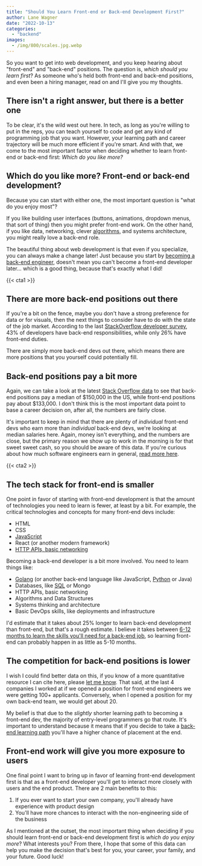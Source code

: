 ```yaml
---
title: "Should You Learn Front-end or Back-end Development First?"
author: Lane Wagner
date: "2022-10-13"
categories: 
  - "backend"
images:
  - /img/800/scales.jpg.webp
---
```


So you want to get into web development, and you keep hearing about "front-end" and "back-end" positions. The question is, *which should you learn first*? As someone who's held both front-end and back-end positions, and even been a hiring manager, read on and I'll give you my thoughts.

## There isn't a right answer, but there is a better one

To be clear, it's the wild west out here. In tech, as long as you're willing to put in the reps, you can teach yourself to code and get any kind of programming job that you want. However, your learning path and career trajectory will be much more efficient if you're smart. And with that, we come to the most important factor when deciding whether to learn front-end or back-end first: *Which do you like more?*

## Which do you like more? Front-end or back-end development?

Because you can start with either one, the most important question is "what do you enjoy most"?

If you like building user interfaces (buttons, animations, dropdown menus, that sort of thing) then you might prefer front-end work. On the other hand, if you like data, networking, clever [algorithms](https://boot.dev/learn/learn-algorithms), and systems architecture, you might really love a back-end role.

The beautiful thing about web development is that even if you specialize, you can always make a change later! Just because you start by [becoming a back-end engineer](/backend/become-backend-developer), doesn't mean you can't become a front-end developer later... which is a good thing, because that's exactly what I did!

{{< cta1 >}}

## There are more back-end positions out there

If you're a bit on the fence, maybe you don't have a strong preference for data or for visuals, then the next things to consider have to do with the state of the job market. According to the last [StackOverflow developer survey](https://survey.stackoverflow.co/2022/#developer-profile-developer-roles), 43% of developers have back-end responsibilities, while only 26% have front-end duties.

There are simply more back-end devs out there, which means there are more positions that you yourself could potentially fill.

## Back-end positions pay a bit more

Again, we can take a look at the latest [Stack Overflow data](https://survey.stackoverflow.co/2022/#salary-united-states) to see that back-end positions pay a median of $150,000 in the US, while front-end positions pay about $133,000. I don't think this is the most important data point to base a career decision on, after all, the numbers are fairly close. 

It's important to keep in mind that there are plenty of *individual* front-end devs who earn more than *individual* back-end devs, we're looking at median salaries here. Again, money isn't everything, and the numbers are close, but the primary reason we show up to work in the morning is for that sweet sweet cash, so you should be aware of this data. If you're curious about how much software engineers earn in general, [read more here](/jobs/how-much-do-software-engineers-make).

{{< cta2 >}}

## The tech stack for front-end is smaller

One point in favor of starting with front-end development is that the amount of technologies you need to learn is fewer, at least by a bit. For example, the critical technologies and concepts for many front-end devs include:

* HTML
* CSS
* [JavaScript](https://boot.dev/learn/learn-javascript)
* React (or another modern framework)
* [HTTP APIs, basic networking](https://boot.dev/learn/learn-http)

Becoming a back-end developer is a bit more involved. You need to learn things like:

* [Golang](https://boot.dev/learn/learn-golang) (or another back-end language like JavaScript, [Python](https://boot.dev/learn/learn-python) or Java)
* Databases, like [SQL](https://boot.dev/learn/learn-sql) or Mongo
* HTTP APIs, basic networking
* Algorithms and Data Structures
* Systems thinking and architecture
* Basic DevOps skills, like deployments and infrastructure

I'd estimate that it takes about 25% longer to learn back-end development than front-end, but that's a rough estimate. I believe it takes between [6-12 months to learn the skills you'll need for a back-end job](/backend/how-long-to-become-backend-dev/), so learning front-end can probably happen in as little as 5-10 months.

## The competition for back-end positions is lower

I wish I could find better data on this, if you know of a more quantitative resource I can cite here, please [let me know](/contact). That said, at the last 4 companies I worked at if we opened a position for front-end engineers we were getting 100+ applicants. Conversely, when I opened a position for my own back-end team, we would get about 20.

My belief is that due to the *slightly* shorter learning path to becoming a front-end dev, the majority of entry-level programmers go that route. It's important to understand because it means that if you decide to take a [back-end learning path](https://boot.dev/tracks/backend) you'll have a higher chance of placement at the end. 

## Front-end work will give you more exposure to users

One final point I want to bring up in favor of learning front-end development first is that as a front-end developer you'll get to interact more closely with users and the end product. There are 2 main benefits to this:

1. If you ever want to start your own company, you'll already have experience with product design
2. You'll have more chances to interact with the non-engineering side of the business

As I mentioned at the outset, the most important thing when deciding if you should learn front-end or back-end development first is *which do you enjoy more*? What interests you? From there, I hope that some of this data can help you make the decision that's best for you, your career, your family, and your future. Good luck!

